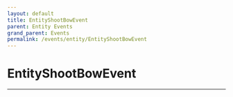 ```yaml
---
layout: default
title: EntityShootBowEvent
parent: Entity Events
grand_parent: Events
permalink: /events/entity/EntityShootBowEvent
---
```


# EntityShootBowEvent

---
